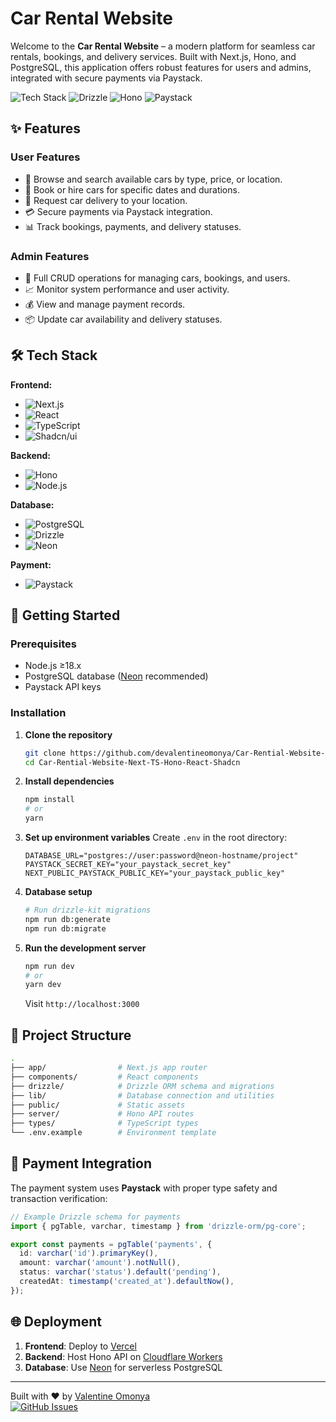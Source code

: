 # Car Rental Website

Welcome to the **Car Rental Website** – a modern platform for seamless car rentals, bookings, and delivery services. Built with Next.js, Hono, and PostgreSQL, this application offers robust features for users and admins, integrated with secure payments via Paystack.

![Tech Stack](https://img.shields.io/badge/Next.js-14.2.3-000000?logo=next.js) ![Drizzle](https://img.shields.io/badge/Drizzle-0.30.8-FFDB1E?logo=postgresql) ![Hono](https://img.shields.io/badge/Hono-4.3.8-FF6B6B) ![Paystack](https://img.shields.io/badge/Paystack-Integration-00A572)

## ✨ Features

### **User Features**
- 🚗 Browse and search available cars by type, price, or location.
- 📅 Book or hire cars for specific dates and durations.
- 🚚 Request car delivery to your location.
- 💳 Secure payments via Paystack integration.
- 📊 Track bookings, payments, and delivery statuses.

### **Admin Features**
- 🔧 Full CRUD operations for managing cars, bookings, and users.
- 📈 Monitor system performance and user activity.
- 💰 View and manage payment records.
- 📦 Update car availability and delivery statuses.

## 🛠️ Tech Stack

**Frontend:**
- ![Next.js](https://img.shields.io/badge/-Next.js-000000?logo=next.js)
- ![React](https://img.shields.io/badge/-React-61DAFB?logo=react)
- ![TypeScript](https://img.shields.io/badge/-TypeScript-3178C6?logo=typescript)
- ![Shadcn/ui](https://img.shields.io/badge/-Shadcn/ui-334155)

**Backend:**
- ![Hono](https://img.shields.io/badge/-Hono-FF6B6B)
- ![Node.js](https://img.shields.io/badge/-Node.js-339933?logo=node.js)

**Database:**
- ![PostgreSQL](https://img.shields.io/badge/-PostgreSQL-4169E1?logo=postgresql)
- ![Drizzle](https://img.shields.io/badge/-Drizzle_ORM-FFDB1E)
- ![Neon](https://img.shields.io/badge/-Neon-00E59B)

**Payment:**
- ![Paystack](https://img.shields.io/badge/-Paystack-00A572)

## 🚀 Getting Started

### Prerequisites
- Node.js ≥18.x
- PostgreSQL database ([Neon](https://neon.tech) recommended)
- Paystack API keys

### Installation

1. **Clone the repository**
   ```bash
   git clone https://github.com/devalentineomonya/Car-Rential-Website-Next-TS-Hono-React-Shadcn.git
   cd Car-Rential-Website-Next-TS-Hono-React-Shadcn
   ```

2. **Install dependencies**
   ```bash
   npm install
   # or
   yarn
   ```

3. **Set up environment variables**
   Create `.env` in the root directory:
   ```env
   DATABASE_URL="postgres://user:password@neon-hostname/project"
   PAYSTACK_SECRET_KEY="your_paystack_secret_key"
   NEXT_PUBLIC_PAYSTACK_PUBLIC_KEY="your_paystack_public_key"
   ```

4. **Database setup**
   ```bash
   # Run drizzle-kit migrations
   npm run db:generate
   npm run db:migrate
   ```

5. **Run the development server**
   ```bash
   npm run dev
   # or
   yarn dev
   ```
   Visit `http://localhost:3000`

## 📂 Project Structure

```bash
.
├── app/                # Next.js app router
├── components/         # React components
├── drizzle/            # Drizzle ORM schema and migrations
├── lib/                # Database connection and utilities
├── public/             # Static assets
├── server/             # Hono API routes
├── types/              # TypeScript types
└── .env.example        # Environment template
```

## 🔌 Payment Integration

The payment system uses **Paystack** with proper type safety and transaction verification:

```typescript
// Example Drizzle schema for payments
import { pgTable, varchar, timestamp } from 'drizzle-orm/pg-core';

export const payments = pgTable('payments', {
  id: varchar('id').primaryKey(),
  amount: varchar('amount').notNull(),
  status: varchar('status').default('pending'),
  createdAt: timestamp('created_at').defaultNow(),
});
```

## 🌐 Deployment

1. **Frontend**: Deploy to [Vercel](https://vercel.com)
2. **Backend**: Host Hono API on [Cloudflare Workers](https://workers.cloudflare.com)
3. **Database**: Use [Neon](https://neon.tech) for serverless PostgreSQL

---

Built with ❤️ by [Valentine Omonya](https://github.com/devalentineomonya)  
[![GitHub Issues](https://img.shields.io/github/issues/devalentineomonya/Car-Rential-Website-Next-TS-Hono-React-Shadcn)](https://github.com/devalentineomonya/Car-Rential-Website-Next-TS-Hono-React-Shadcn/issues)

